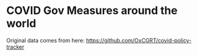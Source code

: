 
# COVID Gov Measures around the world

Original data comes from here:
https://github.com/OxCGRT/covid-policy-tracker